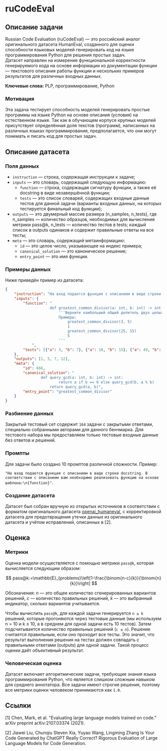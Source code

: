 # **ruCodeEval**

## Описание задачи

Russian Code Evaluation (ruCodeEval) — это российский аналог оригинального датасета HumanEval, созданного для оценки способности языковых моделей генерировать код на языке программирования Python для решения простых задач.  
Датасет направлен на измерение функциональной корректности генерируемого кода на основе информации из документации функции — текстового описания работы функции и нескольких примеров результатов для различных входных данных.

**Ключевые слова:** PLP, программирование, Python

### Мотивация

Эта задача тестирует способность моделей генерировать простые программы на языке Python на основе описания (условия) на естественном языке. Так как в обучающем корпусе крупных моделей присутствует определённая доля текстов (программ), написанных на различных языках программирования, предполагается, что они могут понимать и писать код для простых задач.

## Описание датасета

### Поля данных

- `instruction` — строка, содержащая инструкции к задаче;
- `inputs` — это словарь, содержащий следующую информацию:
    - `function` — строка, содержащая сигнатуру функции, а также её docstring в виде незавершённой функции;
    - `tests` — это список словарей, содержащих входные данные тестов для данной задачи (варианты входных данных, на которых тестируется финальный код функции);
- `outputs` — это двумерный массив размера (n_samples, n_tests), где n_samples — количество образцов, необходимых для вычисления метрики pass@k, n_tests — количество тестов в tests; каждый список в outputs одинаков и содержит правильные ответы на все тесты;
- `meta` — это словарь, содержащий метаинформацию:
    - `id` — это целое число, указывающее на индекс примера;
    - `canonical_solution` — это каноническое решение;
    - `entry_point` — это имя функции.

### Примеры данных

Ниже приведён пример из датасета:

```json
{
    "instruction": "На вход подается функция с описанием в виде строки docstring. В соответствии с описанием вам необходимо реализовать функцию на основе шаблона:\n{function}",
    "inputs": {
        "function": "
                    def greatest_common_divisor(a: int, b: int) -> int:
                        '''Верните наибольший общий делитель двух целых чисел a и b.
                        Примеры:
                            greatest_common_divisor(3, 5)
                            1
                            greatest_common_divisor(25, 15)
                            5
                        '''
            ",
        "tests": [{"a": 3, "b": 7}, {"a": 10, "b": 15}, {"a": 49, "b": 14}, {"a": 144, "b": 60}]
    },
    "outputs": [1, 5, 7, 12],
    "meta": {
        "id": 666,
        "canonical_solution": "
                def query_gcd(a: int, b: int) -> int:
                        return a if b == 0 else query_gcd(b, a % b)
                    return query_gcd(a, b)",
        "entry_point": "greatest_common_divisor"
    }
}
```

### Разбиение данных

Закрытый тестовый сет содержит `164` задачи с закрытыми ответами, специально собранными авторами для данного бенчмарка. Для тестового набора мы предоставляем только тестовые входные данные без ответов и решений.

### Промпты

Для задачи было создано 10 промптов различной сложности. Пример:

`"На вход подается функция с описанием в виде строки docstring. В соответствии с описанием вам необходимо реализовать функцию на основе шаблона:\n{function}"`.

### Создание датасета

Датасет был собран вручную из открытых источников в соответствии с форматом оригинального датасета [openai_humaneval](https://huggingface.co/datasets/openai_humaneval), с корректировкой датасета для предотвращения утечки данных из оригинального датасета и учётом исправлений, описанных в [2].

## Оценка

### Метрики

Оценка модели осуществляется с помощью метрики `pass@k`, которая вычисляется следующим образом:

$$ pass@k:=\mathbb{E}_{problems}\left[1-\frac{\binom{n-c}{k}}{\binom{n}{k}}\right] $$

Обозначения: *n* — это общее количество сгенерированных вариантов решений, *c* — количество правильных решений, *k* — это выбранный индикатор, сколько вариантов учитывается.

Чтобы вычислить `pass@k`, для каждой задачи генерируется `n ≥ k` решений, которые прогоняются через тестовые данные (мы используем n = 10 и k ≤ 10, а в среднем для одной задачи есть 10 тестов). Затем подсчитывается количество правильных решений (`c ≤ n`). Решение считается правильным, если оно проходит все тесты. Это значит, что результат выполнения решения на тестах должен совпадать с правильными ответами (outputs) для одной задачи. Такой процесс оценки даёт объективный результат.

### Человеческая оценка

Датасет включает алгоритмические задачи, требующие знания языка программирования Python, что является слишком сложным навыком для среднего аннотатора. Все задачи имеют строгие решения, поэтому все метрики оценки человеком принимаются как `1.0`.

## Ссылки

[1] Chen, Mark, et al. "Evaluating large language models trained on code." arXiv preprint arXiv:2107.03374 (2021).

[2] Jiawei Liu, Chunqiu Steven Xia, Yuyao Wang, Lingming Zhang Is Your Code Generated by ChatGPT Really Correct? Rigorous Evaluation of Large Language Models for Code Generation.
